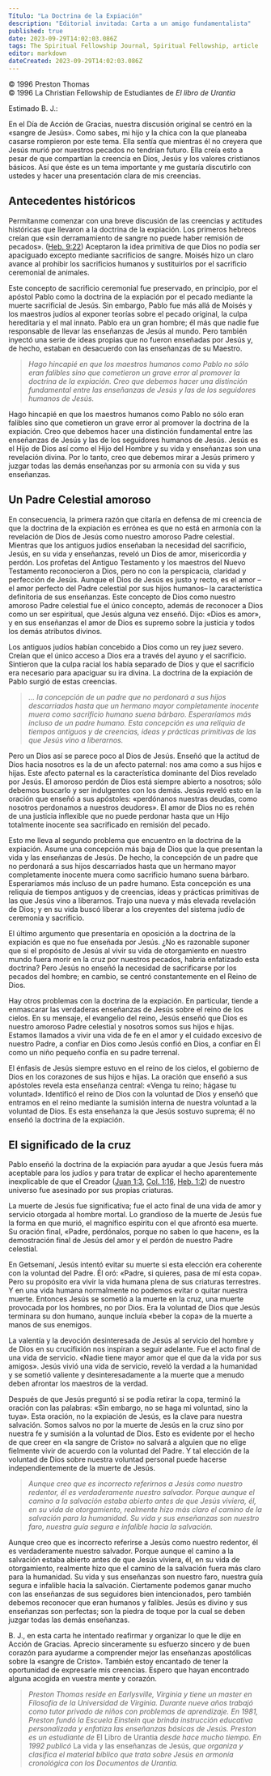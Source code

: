 ```yaml
---
Título: "La Doctrina de la Expiación"
description: "Editorial invitada: Carta a un amigo fundamentalista"
published: true
date: 2023-09-29T14:02:03.086Z
tags: The Spiritual Fellowship Journal, Spiritual Fellowship, article
editor: markdown
dateCreated: 2023-09-29T14:02:03.086Z
---
```


<p class="v-card v-sheet theme--light grey lighten-3 px-2">© 1996 Preston Thomas<br>© 1996 La Christian Fellowship de Estudiantes de <i>El libro de Urantia</i></p>



Estimado B. J.:

En el Día de Acción de Gracias, nuestra discusión original se centró en la «sangre de Jesús». Como sabes, mi hijo y la chica con la que planeaba casarse rompieron por este tema. Ella sentía que mientras él no creyera que Jesús murió por nuestros pecados no tendrían futuro. Ella creía esto a pesar de que compartían la creencia en Dios, Jesús y los valores cristianos básicos. Así que éste es un tema importante y me gustaría discutirlo con ustedes y hacer una presentación clara de mis creencias.

## Antecedentes históricos

Permítanme comenzar con una breve discusión de las creencias y actitudes históricas que llevaron a la doctrina de la expiación. Los primeros hebreos creían que «sin derramamiento de sangre no puede haber remisión de pecados». ([Heb. 9:22](/es/Bible/Hebrews/9#v22)) Aceptaron la idea primitiva de que Dios no podía ser apaciguado excepto mediante sacrificios de sangre. Moisés hizo un claro avance al prohibir los sacrificios humanos y sustituirlos por el sacrificio ceremonial de animales.

Este concepto de sacrificio ceremonial fue preservado, en principio, por el apóstol Pablo como la doctrina de la expiación por el pecado mediante la muerte sacrificial de Jesús. Sin embargo, Pablo fue más allá de Moisés y los maestros judíos al exponer teorías sobre el pecado original, la culpa hereditaria y el mal innato. Pablo era un gran hombre; él más que nadie fue responsable de llevar las enseñanzas de Jesús al mundo. Pero también inyectó una serie de ideas propias que no fueron enseñadas por Jesús y, de hecho, estaban en desacuerdo con las enseñanzas de su Maestro.

> _Hago hincapié en que los maestros humanos como Pablo no sólo eran falibles sino que cometieron un grave error al promover la doctrina de la expiación. Creo que debemos hacer una distinción fundamental entre las enseñanzas de Jesús y las de los seguidores humanos de Jesús._

Hago hincapié en que los maestros humanos como Pablo no sólo eran falibles sino que cometieron un grave error al promover la doctrina de la expiación. Creo que debemos hacer una distinción fundamental entre las enseñanzas de Jesús y las de los seguidores humanos de Jesús. Jesús es el Hijo de Dios así como el Hijo del Hombre y su vida y enseñanzas son una revelación divina. Por lo tanto, creo que debemos mirar a Jesús primero y juzgar todas las demás enseñanzas por su armonía con su vida y sus enseñanzas.

## Un Padre Celestial amoroso

En consecuencia, la primera razón que citaría en defensa de mi creencia de que la doctrina de la expiación es errónea es que no está en armonía con la revelación de Dios de Jesús como nuestro amoroso Padre celestial. Mientras que los antiguos judíos enseñaban la necesidad del sacrificio, Jesús, en su vida y enseñanzas, reveló un Dios de amor, misericordia y perdón. Los profetas del Antiguo Testamento y los maestros del Nuevo Testamento reconocieron a Dios, pero no con la perspicacia, claridad y perfección de Jesús. Aunque el Dios de Jesús es justo y recto, es el amor –el amor perfecto del Padre celestial por sus hijos humanos– la característica definitoria de sus enseñanzas. Este concepto de Dios como nuestro amoroso Padre celestial fue el único concepto, además de reconocer a Dios como un ser espiritual, que Jesús alguna vez enseñó. Dijo: «Dios es amor», y en sus enseñanzas el amor de Dios es supremo sobre la justicia y todos los demás atributos divinos.

Los antiguos judíos habían concebido a Dios como un rey juez severo. Creían que el único acceso a Dios era a través del ayuno y el sacrificio. Sintieron que la culpa racial los había separado de Dios y que el sacrificio era necesario para apaciguar su ira divina. La doctrina de la expiación de Pablo surgió de estas creencias.

> _... la concepción de un padre que no perdonará a sus hijos descarriados hasta que un hermano mayor completamente inocente muera como sacrificio humano suena bárbaro. Esperaríamos más incluso de un padre humano. Esta concepción es una reliquia de tiempos antiguos y de creencias, ideas y prácticas primitivas de las que Jesús vino a liberarnos._

Pero un Dios así se parece poco al Dios de Jesús. Enseñó que la actitud de Dios hacia nosotros es la de un afecto paternal: nos ama como a sus hijos e hijas. Este afecto paternal es la característica dominante del Dios revelado por Jesús. El amoroso perdón de Dios está siempre abierto a nosotros; sólo debemos buscarlo y ser indulgentes con los demás. Jesús reveló esto en la oración que enseñó a sus apóstoles: «perdónanos nuestras deudas, como nosotros perdonamos a nuestros deudores». El amor de Dios no es rehén de una justicia inflexible que no puede perdonar hasta que un Hijo totalmente inocente sea sacrificado en remisión del pecado.

Esto me lleva al segundo problema que encuentro en la doctrina de la expiación. Asume una concepción más baja de Dios que la que presentan la vida y las enseñanzas de Jesús. De hecho, la concepción de un padre que no perdonará a sus hijos descarriados hasta que un hermano mayor completamente inocente muera como sacrificio humano suena bárbaro. Esperaríamos más incluso de un padre humano. Esta concepción es una reliquia de tiempos antiguos y de creencias, ideas y prácticas primitivas de las que Jesús vino a liberarnos. Trajo una nueva y más elevada revelación de Dios; y en su vida buscó liberar a los creyentes del sistema judío de ceremonia y sacrificio.

El último argumento que presentaría en oposición a la doctrina de la expiación es que no fue enseñada por Jesús. ¿No es razonable suponer que si el propósito de Jesús al vivir su vida de otorgamiento en nuestro mundo fuera morir en la cruz por nuestros pecados, habría enfatizado esta doctrina? Pero Jesús no enseñó la necesidad de sacrificarse por los pecados del hombre; en cambio, se centró constantemente en el Reino de Dios.

Hay otros problemas con la doctrina de la expiación. En particular, tiende a enmascarar las verdaderas enseñanzas de Jesús sobre el reino de los cielos. En su mensaje, el evangelio del reino, Jesús enseñó que Dios es nuestro amoroso Padre celestial y nosotros somos sus hijos e hijas. Estamos llamados a vivir una vida de fe en el amor y el cuidado excesivo de nuestro Padre, a confiar en Dios como Jesús confió en Dios, a confiar en Él como un niño pequeño confía en su padre terrenal.

El énfasis de Jesús siempre estuvo en el reino de los cielos, el gobierno de Dios en los corazones de sus hijos e hijas. La oración que enseñó a sus apóstoles revela esta enseñanza central: «Venga tu reino; hágase tu voluntad». Identificó el reino de Dios con la voluntad de Dios y enseñó que entramos en el reino mediante la sumisión interna de nuestra voluntad a la voluntad de Dios. Es esta enseñanza la que Jesús sostuvo suprema; él no enseñó la doctrina de la expiación.

## El significado de la cruz

Pablo enseñó la doctrina de la expiación para ayudar a que Jesús fuera más aceptable para los judíos y para tratar de explicar el hecho aparentemente inexplicable de que el Creador ([Juan 1:3](/es/Bible/John/1#v3), [Col. 1:16](/es/Bible/Colossians/1#v16), [Heb. 1:2](/es/Bible/Hebrews/1#v2)) de nuestro universo fue asesinado por sus propias criaturas.

La muerte de Jesús fue significativa; fue el acto final de una vida de amor y servicio otorgada al hombre mortal. Lo grandioso de la muerte de Jesús fue la forma en que murió, el magnífico espíritu con el que afrontó esa muerte. Su oración final, «Padre, perdónalos, porque no saben lo que hacen», es la demostración final de Jesús del amor y el perdón de nuestro Padre celestial.

En Getsemaní, Jesús intentó evitar su muerte si esta elección era coherente con la voluntad del Padre. Él oró: «Padre, si quieres, pasa de mí esta copa». Pero su propósito era vivir la vida humana plena de sus criaturas terrestres. Y en una vida humana normalmente no podemos evitar o quitar nuestra muerte. Entonces Jesús se sometió a la muerte en la cruz, una muerte provocada por los hombres, no por Dios. Era la voluntad de Dios que Jesús terminara su don humano, aunque incluía «beber la copa» de la muerte a manos de sus enemigos.

La valentía y la devoción desinteresada de Jesús al servicio del hombre y de Dios en su crucifixión nos inspiran a seguir adelante. Fue el acto final de una vida de servicio. «Nadie tiene mayor amor que el que da la vida por sus amigos». Jesús vivió una vida de servicio, reveló la verdad a la humanidad y se sometió valiente y desinteresadamente a la muerte que a menudo deben afrontar los maestros de la verdad.

Después de que Jesús preguntó si se podía retirar la copa, terminó la oración con las palabras: «Sin embargo, no se haga mi voluntad, sino la tuya». Esta oración, no la expiación de Jesús, es la clave para nuestra salvación. Somos salvos no por la muerte de Jesús en la cruz sino por nuestra fe y sumisión a la voluntad de Dios. Esto es evidente por el hecho de que creer en «la sangre de Cristo» no salvará a alguien que no elige fielmente vivir de acuerdo con la voluntad del Padre. Y tal elección de la voluntad de Dios sobre nuestra voluntad personal puede hacerse independientemente de la muerte de Jesús.

> _Aunque creo que es incorrecto referirnos a Jesús como nuestro redentor, él es verdaderamente nuestro salvador. Porque aunque el camino a la salvación estaba abierto antes de que Jesús viviera, él, en su vida de otorgamiento, realmente hizo más claro el camino de la salvación para la humanidad. Su vida y sus enseñanzas son nuestro faro, nuestra guía segura e infalible hacia la salvación._

Aunque creo que es incorrecto referirse a Jesús como nuestro redentor, él es verdaderamente nuestro salvador. Porque aunque el camino a la salvación estaba abierto antes de que Jesús viviera, él, en su vida de otorgamiento, realmente hizo que el camino de la salvación fuera más claro para la humanidad. Su vida y sus enseñanzas son nuestro faro, nuestra guía segura e infalible hacia la salvación. Ciertamente podemos ganar mucho con las enseñanzas de sus seguidores bien intencionados, pero también debemos reconocer que eran humanos y falibles. Jesús es divino y sus enseñanzas son perfectas; son la piedra de toque por la cual se deben juzgar todas las demás enseñanzas.

B. J., en esta carta he intentado reafirmar y organizar lo que le dije en Acción de Gracias. Aprecio sinceramente su esfuerzo sincero y de buen corazón para ayudarme a comprender mejor las enseñanzas apostólicas sobre la «sangre de Cristo». También estoy encantado de tener la oportunidad de expresarle mis creencias. Espero que hayan encontrado alguna acogida en vuestra mente y corazón.

> _Preston Thomas reside en Earlysville, Virginia y tiene un master en Filosofía de la Universidad de Virginia. Durante nueve años trabajó como tutor privado de niños con problemas de aprendizaje. En 1981, Preston fundó la Escuela Einstein que brinda instrucción educativa personalizada y enfatiza las enseñanzas básicas de Jesús. Preston es un estudiante de_ El Libro de Urantia _desde hace mucho tiempo. En 1992 publicó_ La vida y las enseñanzas de Jesús, _que organiza y clasifica el material bíblico que trata sobre Jesús en armonía cronológica con los Documentos de Urantia._

